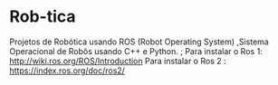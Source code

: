 # Rob-tica
Projetos de Robótica usando ROS (Robot Operating System) ,Sistema Operacional de Robôs usando C++ e Python.
;
Para instalar o Ros 1: http://wiki.ros.org/ROS/Introduction
Para instalar o Ros 2 : https://index.ros.org/doc/ros2/
